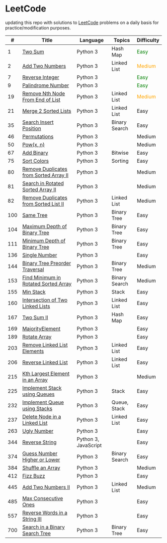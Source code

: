 # LeetCode


updating this repo with solutions to [LeetCode](https://leetcode.com/) problems on a daily basis for practice/modification purposes.




| # | Title | Language | Topics |Difficulty | 
|---| ----- | -------- | ---------- | ---------- |
| 1 | [Two Sum](/Easy/No_0001_Two%20Sum)| Python 3 | Hash Map| <font color="Green">Easy</font>|
|2| [Add Two Numbers](/Medium/No_0002_Add%20Two%20Numbers)| Python 3 | Linked List | <font color="Orange">Medium</font> |
|7| [Reverse Integer](/Easy/No_0007_Reverse%20Integer) | Python 3 |   | <font color="Green">Easy</font>|
|9| [Palindrome Number](/Easy/No_0009_Palindrome%20Number) | Python 3| |<font color="Green">Easy</font>|
|19| [Remove Nth Node From End of List](/Medium/No_0019_Remove%20Nth%20Node%20From%20End%20of%20List)| Python 3| Linked List| <font color="Orange">Medium</font>| 
|21| [Merge 2 Sorted Lists](/Easy/No_0021_Merge%202%20Sorted%20Lists)| Python 3| Linked List | Easy|
|35| [Search Insert Position](/Easy/No_0035_Search%20Insert%20Position) | Python 3| Binary Search| Easy| 
|46| [Permutations](/Medium/No_0046_Permutations) | Python 3| | Medium|
|50| [Pow(x, n)](/Medium/No_0050_Pow(x,%20n))| Python 3| | Medium|
|67|[Add Binary](/Easy/No_0067_Add%20Binary)| Python 3| Bitwise | Easy|
|75| [Sort Colors](/Easy/No_0075_Sort%20Colors)| Python 3| Sorting| Easy|
|80| [Remove Duplicates from Sorted Array II](/Medium/No_0080_Remove%20Duplicates%20from%20Sorted%20Array%20II)| Python 3| | Medium|
|81| [Search in Rotated Sorted Array II](/Medium/No_0081_Search%20in%20Rotated%20Sorted%20Array%20II)| Python 3| |Medium|
|82| [Remove Duplicates from Sorted List II](/Medium/No_0082_Remove%20Duplicates%20from%20Sorted%20List%20II) |Python 3|Linked List | Medium|
|100| [Same Tree](/Easy/No_0100_Same%20Tree) | Python 3| Binary Tree | Easy|
|104| [Maximum Depth of Binary Tree](/Easy/No_0104_Maximum%20Depth%20of%20Binary%20Tree) | Python 3| Binary Tree | Easy|
|111| [Minimum Depth of Binary Tree](/Easy/No_0111_Minimum%20Depth%20of%20Binary%20Tree)| Python 3| Binary Tree| Easy|
|136| [Single Number](/Easy/No_0136_Single%20Number)| Python 3| | Easy|
|144| [Binary Tree Preorder Traversal](/Medium/No_0144_Binary%20Tree%20Preorder%20Traversal)| Python 3| Binary Tree| Medium|
|153| [Find Minimum in Rotated Sorted Array](/Medium/No_0153_Find%20Minimum%20in%20Rotated%20Sorted%20Array)| Python 3| Binary Search| Medium|
|155| [Min Stack](/Easy/No_0155_Min%20Stack)| Python 3| Stack | Easy|
|160| [Intersection of Two Linked Lists](/Easy/No_0160_Intersection%20of%20Two%20Linked%20Lists) | Python 3| Linked List| Easy|
|167| [Two Sum II ](/Easy/No_0167_Two%20Sum%20II)| Python 3| Hash Map| Easy|
|169| [MajorityElement](/Easy/No_0169_Majority%20Element)| Python 3| | Easy|
|189| [Rotate Array](/Easy/No_0189_Rotate%20Array) | Python 3| | Easy|
|203|[Remove Linked List Elements](/Easy/No_0203_Remove%20Linked%20List%20Elements)| Python 3| Linked List | Easy|
|206| [Reverse Linked List](/Easy/No_0206_Reverse%20Linked%20List) | Python 3| Linked List | Easy|
|215| [Kth Largest Element in an Array](/Medium/No_0215_Kth%20Largest%20Element%20in%20an%20Array)| Python 3| | Medium|
|225| [Implement Stack using Queues](/Easy/No_0225_Implement%20Stack%20using%20Queues)|Python 3| Stack| Easy|
|232| [Implement Queue using Stacks](/Easy/No_0232_Implement%20Queue%20using%20Stacks)|Python 3| Queue, Stack| Easy|
|237| [Delete Node in a Linked List](/Easy/No_0237_Delete%20Node%20in%20a%20Linked%20List)| Python 3|Linked List| Easy|
|263| [Ugly Number](/Easy/No_0263_Ugly%20Number) | Python 3| | Easy|
|344| [Reverse String](/Easy/No_0344_Reverse%20String)| Python 3, JavaScript| | Easy|
|374|[Guess Number Higher or Lower](/Easy/No_0374_Guess%20Number%20Higher%20or%20Lower)| Python 3| Binary Search| Easy|
|384|[Shuffle an Array](/Medium/No_0384_Shuffle%20an%20Array)|Python 3| | Medium|
|412| [Fizz Buzz](/Easy/No_0412_Fizz%20Buzz)| Python 3| | Easy|
|445| [Add Two Numbers II](/Medium/No_0445_Add%20Two%20Numbers%20II)| Python 3| Linked List| Medium|
|485| [Max Consecutive Ones](/Easy/No_0485_Max%20Consecutive%20Ones)| Python 3| | Easy|
|557|[Reverse Words in a String III](/Easy/No_0557_Reverse%20Words%20in%20a%20String%20III)| Python 3| | Easy|
|700| [Search in a Binary Search Tree](/Easy/No_0700_Search%20in%20a%20Binary%20Search%20Tree)| Python 3| Binary Tree| Easy|

